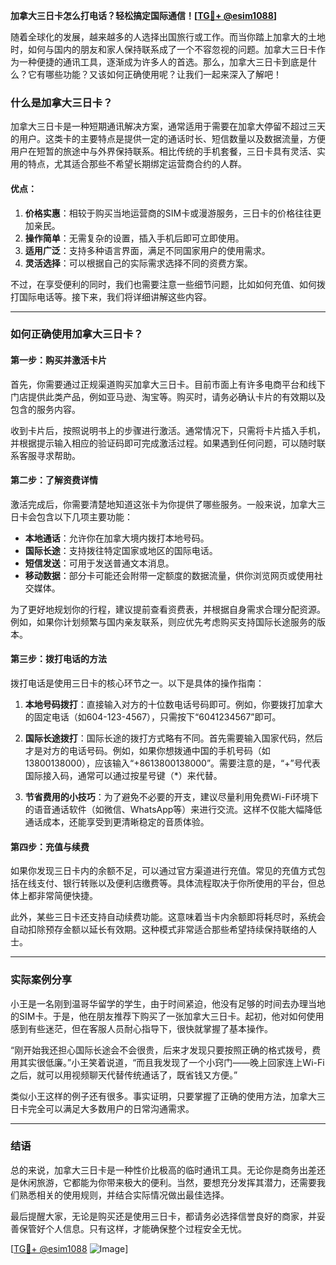 **加拿大三日卡怎么打电话？轻松搞定国际通信！[[TG💪+ @esim1088](https://t.me/s/esim1088)]**

随着全球化的发展，越来越多的人选择出国旅行或工作。而当你踏上加拿大的土地时，如何与国内的朋友和家人保持联系成了一个不容忽视的问题。加拿大三日卡作为一种便捷的通讯工具，逐渐成为许多人的首选。那么，加拿大三日卡到底是什么？它有哪些功能？又该如何正确使用呢？让我们一起来深入了解吧！

### 什么是加拿大三日卡？

加拿大三日卡是一种短期通讯解决方案，通常适用于需要在加拿大停留不超过三天的用户。这类卡的主要特点是提供一定的通话时长、短信数量以及数据流量，方便用户在短暂的旅途中与外界保持联系。相比传统的手机套餐，三日卡具有灵活、实用的特点，尤其适合那些不希望长期绑定运营商合约的人群。

#### 优点：
1. **价格实惠**：相较于购买当地运营商的SIM卡或漫游服务，三日卡的价格往往更加亲民。
2. **操作简单**：无需复杂的设置，插入手机后即可立即使用。
3. **适用广泛**：支持多种语言界面，满足不同国家用户的使用需求。
4. **灵活选择**：可以根据自己的实际需求选择不同的资费方案。

不过，在享受便利的同时，我们也需要注意一些细节问题，比如如何充值、如何拨打国际电话等。接下来，我们将详细讲解这些内容。

---

### 如何正确使用加拿大三日卡？

#### 第一步：购买并激活卡片
首先，你需要通过正规渠道购买加拿大三日卡。目前市面上有许多电商平台和线下门店提供此类产品，例如亚马逊、淘宝等。购买时，请务必确认卡片的有效期以及包含的服务内容。

收到卡片后，按照说明书上的步骤进行激活。通常情况下，只需将卡片插入手机，并根据提示输入相应的验证码即可完成激活过程。如果遇到任何问题，可以随时联系客服寻求帮助。

#### 第二步：了解资费详情
激活完成后，你需要清楚地知道这张卡为你提供了哪些服务。一般来说，加拿大三日卡会包含以下几项主要功能：

- **本地通话**：允许你在加拿大境内拨打本地号码。
- **国际长途**：支持拨往特定国家或地区的国际电话。
- **短信发送**：可用于发送普通文本消息。
- **移动数据**：部分卡可能还会附带一定额度的数据流量，供你浏览网页或使用社交媒体。

为了更好地规划你的行程，建议提前查看资费表，并根据自身需求合理分配资源。例如，如果你计划频繁与国内亲友联系，则应优先考虑购买支持国际长途服务的版本。

#### 第三步：拨打电话的方法
拨打电话是使用三日卡的核心环节之一。以下是具体的操作指南：

1. **本地号码拨打**：直接输入对方的十位数电话号码即可。例如，你要拨打加拿大的固定电话（如604-123-4567），只需按下“6041234567”即可。
   
2. **国际长途拨打**：国际长途的拨打方式略有不同。首先需要输入国家代码，然后才是对方的电话号码。例如，如果你想拨通中国的手机号码（如13800138000），应该输入“+8613800138000”。需要注意的是，“+”号代表国际接入码，通常可以通过按星号键（*）来代替。

3. **节省费用的小技巧**：为了避免不必要的开支，建议尽量利用免费Wi-Fi环境下的语音通话软件（如微信、WhatsApp等）来进行交流。这样不仅能大幅降低通话成本，还能享受到更清晰稳定的音质体验。

#### 第四步：充值与续费
如果你发现三日卡内的余额不足，可以通过官方渠道进行充值。常见的充值方式包括在线支付、银行转账以及便利店缴费等。具体流程取决于你所使用的平台，但总体上都非常简便快捷。

此外，某些三日卡还支持自动续费功能。这意味着当卡内余额即将耗尽时，系统会自动扣除预存金额以延长有效期。这种模式非常适合那些希望持续保持联络的人士。

---

### 实际案例分享

小王是一名刚到温哥华留学的学生，由于时间紧迫，他没有足够的时间去办理当地的SIM卡。于是，他在朋友推荐下购买了一张加拿大三日卡。起初，他对如何使用感到有些迷茫，但在客服人员耐心指导下，很快就掌握了基本操作。

“刚开始我还担心国际长途会不会很贵，后来才发现只要按照正确的格式拨号，费用其实很低廉。”小王笑着说道，“而且我发现了一个小窍门——晚上回家连上Wi-Fi之后，就可以用视频聊天代替传统通话了，既省钱又方便。”

类似小王这样的例子还有很多。事实证明，只要掌握了正确的使用方法，加拿大三日卡完全可以满足大多数用户的日常沟通需求。

---

### 结语

总的来说，加拿大三日卡是一种性价比极高的临时通讯工具。无论你是商务出差还是休闲旅游，它都能为你带来极大的便利。当然，要想充分发挥其潜力，还需要我们熟悉相关的使用规则，并结合实际情况做出最佳选择。

最后提醒大家，无论是购买还是使用三日卡，都请务必选择信誉良好的商家，并妥善保管好个人信息。只有这样，才能确保整个过程安全无忧。

[[TG💪+ @esim1088](https://t.me/s/esim1088) ![Image](https://i.postimg.cc/4NQfJmqS/Snipaste-2025-05-13-00-14-12.png)]